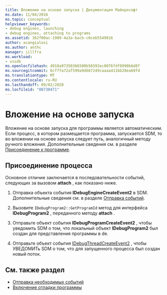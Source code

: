 ```yaml
---
title: Вложение на основе запуска | Документация Майкрософт
ms.date: 11/04/2016
ms.topic: conceptual
helpviewer_keywords:
- debug engines, launching
- debug engines, attaching to programs
ms.assetid: 362f00ac-1909-4a3a-bacb-c0ceb5549816
author: acangialosi
ms.author: anthc
manager: jillfra
ms.workload:
- vssdk
ms.openlocfilehash: 4910a97350366500b56593ec0076fdf0990b6d8f
ms.sourcegitcommit: 6cfffa72af599a9d667249caaaa411bb28ea69fd
ms.translationtype: MT
ms.contentlocale: ru-RU
ms.lasthandoff: 09/02/2020
ms.locfileid: "80738471"
---
```

# <a name="launch-based-attachment"></a>Вложение на основе запуска
Вложение на основе запуска для программы является автоматическим. Если процесс, в котором размещается программа, запускается SDM, то во вложении на основе запуска следует путь, аналогичный методу ручного вложения. Дополнительные сведения см. в разделе [Присоединение к программе](../../extensibility/debugger/attaching-to-the-program.md).

## <a name="the-attaching-process"></a>Присоединение процесса
 Основное отличие заключается в последовательности событий, следующих за вызовом **attach** , как показано ниже.

1. Отправка объекта события **IDebugEngineCreateEvent2** в SDM. Дополнительные сведения см. в разделе [Отправка событий](../../extensibility/debugger/sending-events.md).

2. Вызовите `IDebugProgram2::GetProgramId` метод для интерфейса **IDebugProgram2** , переданного методу **attach** .

3. Отправьте объект события **IDebugProgramCreateEvent2** , чтобы уведомить SDM о том, что локальный объект **IDebugProgram2** был создан для представления программы в de.

4. Отправьте объект события [IDebugThreadCreateEvent2](../../extensibility/debugger/reference/idebugthreadcreateevent2.md) , чтобы УВЕДОМИТь SDM о том, что для запущенного процесса был создан новый поток.

## <a name="see-also"></a>См. также раздел
- [Отправка необходимых событий](../../extensibility/debugger/sending-the-required-events.md)
- [Включение отладки программы](../../extensibility/debugger/enabling-a-program-to-be-debugged.md)
